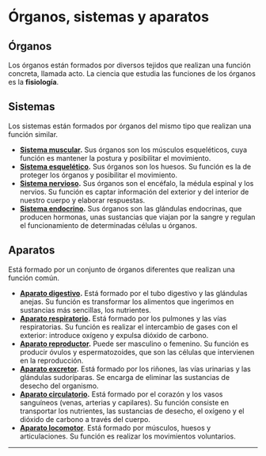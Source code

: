 # Órganos, sistemas y aparatos

## Órganos

Los órganos están formados por diversos tejidos que realizan una función concreta, llamada acto. La ciencia que estudia las funciones de los órganos es la **fisiología**.

## Sistemas

Los sistemas están formados por órganos del mismo tipo que realizan una función similar.

* **[Sistema muscular](../system/muscular.md).** Sus órganos son los músculos esqueléticos, cuya función es mantener la postura y posibilitar el movimiento.
* **[Sistema esquelético](../system/skeleton.md).** Sus órganos son los huesos. Su función es la de proteger los órganos y posibilitar el movimiento.
* **[Sistema nervioso](../system/nervous.md).** Sus órganos son el encéfalo, la médula espinal y los nervios. Su función es captar información del exterior y del interior de nuestro cuerpo y elaborar respuestas.
* **[Sistema endocrino](../system/endocrine.md).** Sus órganos son las glándulas endocrinas, que producen hormonas, unas sustancias que viajan por la sangre y regulan el funcionamiento de determinadas células u órganos.

## Aparatos

Está formado por un conjunto de órganos diferentes que realizan una función común.

* **[Aparato digestivo](../system/digestive.md).**
Está formado por el tubo digestivo y las glándulas anejas. Su función es transformar los alimentos que ingerimos en sustancias más sencillas, los nutrientes.
* **[Aparato respiratorio](../system/respiratory.md).** Está formado por los pulmones y las vías respiratorias. Su función es realizar el intercambio de gases con el exterior: introduce oxígeno y expulsa dióxido de carbono.
* **[Aparato reproductor](../system/reproductive.md).** Puede ser masculino o femenino. Su función es producir óvulos y espermatozoides, que son las células que intervienen en la reproducción.
* **[Aparato excretor](../system/excretory.md).** Está formado por los riñones, las vías urinarias y las glándulas sudoríparas. Se encarga de eliminar las sustancias de desecho del organismo. 
* **[Aparato circulatorio](../system/circulatory.md).** Está formado por el corazón y los vasos sanguíneos (venas, arterias y capilares). Su función consiste en transportar los nutrientes, las sustancias de desecho, el oxígeno y el dióxido de carbono a través del cuerpo.
* **[Aparato locomotor](../system/locomotor.md)**. Está formado por músculos, huesos y articulaciones. Su función es realizar los movimientos voluntarios.

---